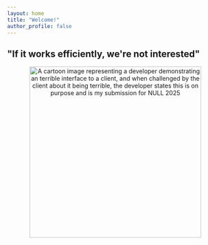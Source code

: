 ```yaml
---
layout: home
title: "Welcome!"
author_profile: false
---
```


## "If it works efficiently, we're not interested"

<center><img src="https://jameshoey.github.io/test-mm/assets/NULL-2025-Intro.png" alt="A cartoon image representing a developer demonstrating an terrible interface to a client, and when challenged by the client about it being terrible, the developer states this is on purpose and is my submission for NULL 2025" width="400"/></center>

